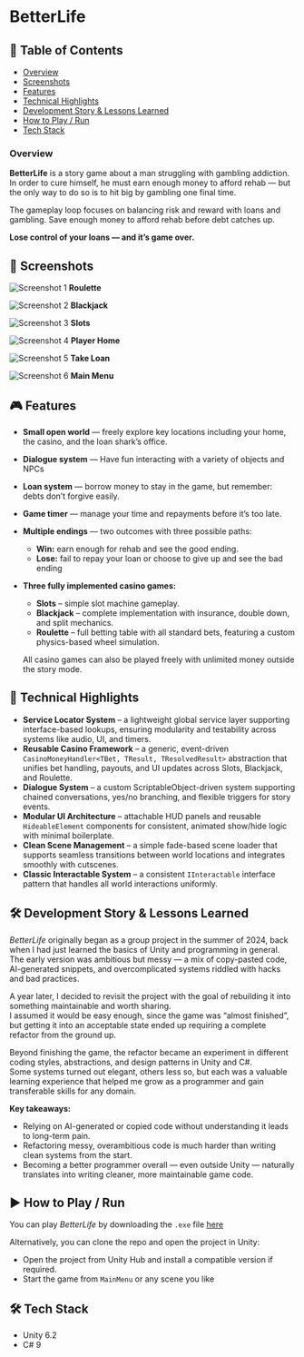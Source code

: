 # **BetterLife**

## 📑 Table of Contents

- [Overview](#overview)
- [Screenshots](#-screenshots)
- [Features](#-features)
- [Technical Highlights](#-technical-highlights)
- [Development Story \& Lessons Learned](#️-development-story--lessons-learned)
- [How to Play / Run](#️-how-to-play--run)
- [Tech Stack](#️-tech-stack)

### Overview

**BetterLife** is a story game about a man struggling with gambling addiction.  
In order to cure himself, he must earn enough money to afford rehab — but the only way to do so is to hit big by gambling one final time.

The gameplay loop focuses on balancing risk and reward with loans and gambling. Save enough money to afford rehab before debt catches up.

**Lose control of your loans — and it’s game over.**

## 📸 Screenshots

![Screenshot 1](./Screenshots/Roulette.png)
**Roulette**

![Screenshot 2](./Screenshots/Blackjack.png)
**Blackjack**

![Screenshot 3](./Screenshots/Slots.png)
**Slots**

![Screenshot 4](./Screenshots/Home.png)
**Player Home**

![Screenshot 5](./Screenshots/TakeLoan.png)
**Take Loan**

![Screenshot 6](./Screenshots/MainMenu.png)
**Main Menu**

## 🎮 Features

- **Small open world** — freely explore key locations including your home, the casino, and the loan shark’s office.
- **Dialogue system** — Have fun interacting with a variety of objects and NPCs
- **Loan system** — borrow money to stay in the game, but remember: debts don’t forgive easily.
- **Game timer** — manage your time and repayments before it’s too late.
- **Multiple endings** — two outcomes with three possible paths:
  - **Win:** earn enough for rehab and see the good ending.
  - **Lose:** fail to repay your loan or choose to give up and see the bad ending
- **Three fully implemented casino games:**

  - **Slots** – simple slot machine gameplay.
  - **Blackjack** – complete implementation with insurance, double down, and split mechanics.
  - **Roulette** – full betting table with all standard bets, featuring a custom physics-based wheel simulation.

  All casino games can also be played freely with unlimited money outside the story mode.

## 🧩 Technical Highlights

- **Service Locator System** – a lightweight global service layer supporting interface-based lookups, ensuring modularity and testability across systems like audio, UI, and timers.
- **Reusable Casino Framework** – a generic, event-driven `CasinoMoneyHandler<TBet, TResult, TResolvedResult>` abstraction that unifies bet handling, payouts, and UI updates across Slots, Blackjack, and Roulette.
- **Dialogue System** – a custom ScriptableObject-driven system supporting chained conversations, yes/no branching, and flexible triggers for story events.
- **Modular UI Architecture** – attachable HUD panels and reusable `HideableElement` components for consistent, animated show/hide logic with minimal boilerplate.
- **Clean Scene Management** – a simple fade-based scene loader that supports seamless transitions between world locations and integrates smoothly with cutscenes.
- **Classic Interactable System** – a consistent `IInteractable` interface pattern that handles all world interactions uniformly.

## 🛠️ Development Story & Lessons Learned

_BetterLife_ originally began as a group project in the summer of 2024, back when I had just learned the basics of Unity and programming in general.  
The early version was ambitious but messy — a mix of copy-pasted code, AI-generated snippets, and overcomplicated systems riddled with hacks and bad practices.

A year later, I decided to revisit the project with the goal of rebuilding it into something maintainable and worth sharing.  
I assumed it would be easy enough, since the game was “almost finished”, but getting it into an acceptable state ended up requiring a complete refactor from the ground up.

Beyond finishing the game, the refactor became an experiment in different coding styles, abstractions, and design patterns in Unity and C#.  
Some systems turned out elegant, others less so, but each was a valuable learning experience that helped me grow as a programmer and gain transferable skills for any domain.

**Key takeaways:**

- Relying on AI-generated or copied code without understanding it leads to long-term pain.
- Refactoring messy, overambitious code is much harder than writing clean systems from the start.
- Becoming a better programmer overall — even outside Unity — naturally translates into writing cleaner, more maintainable game code.

## ▶️ How to Play / Run

You can play _BetterLife_ by downloading the `.exe` file [here](https://github.com/simoalanne/BetterLife/releases)

Alternatively, you can clone the repo and open the project in Unity:

- Open the project from Unity Hub and install a compatible version if required.
- Start the game from `MainMenu` or any scene you like

## 🛠️ Tech Stack

- Unity 6.2
- C# 9
